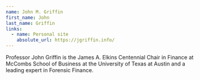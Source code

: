 ```yaml
---
name: John M. Griffin
first_name: John
last_name: Griffin
links:
  - name: Personal site
    absolute_url: https://jgriffin.info/
---
```


Professor John Griffin is the James A. Elkins Centennial Chair in Finance at McCombs School of Business at the University of Texas at Austin and a leading expert in Forensic Finance. 